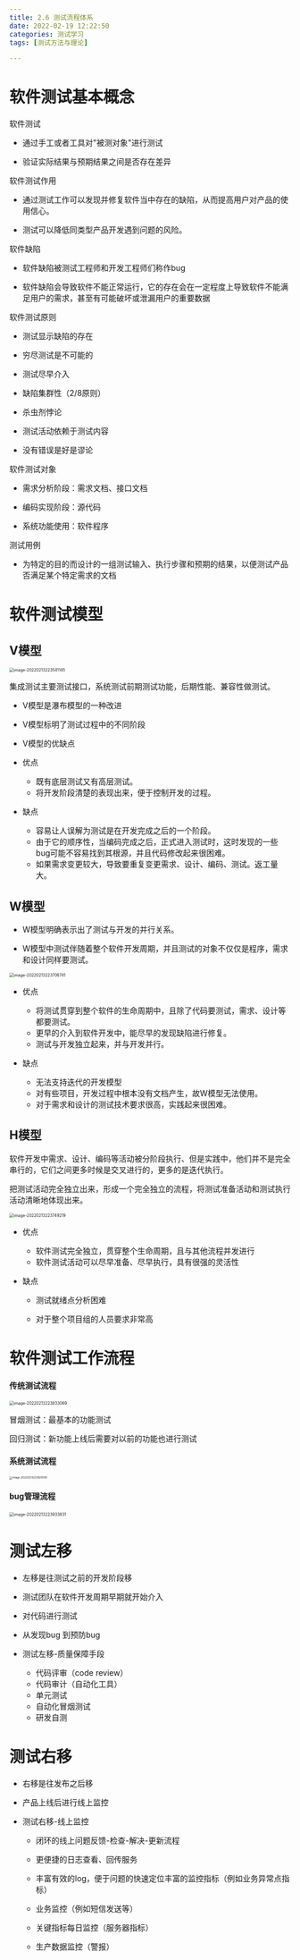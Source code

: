 ```yaml
---
title: 2.6 测试流程体系
date: 2022-02-19 12:22:50
categories: 测试学习
tags: [测试方法与理论]

---
```


# 软件测试基本概念

软件测试

- 通过手工或者工具对"被测对象"进行测试

- 验证实际结果与预期结果之间是否存在差异


软件测试作用

- 通过测试工作可以发现并修复软件当中存在的缺陷，从而提高用户对产品的使用信心。

- 测试可以降低同类型产品开发遇到问题的风险。


软件缺陷

- 软件缺陷被测试工程师和开发工程师们称作bug

- 软件缺陷会导致软件不能正常运行，它的存在会在一定程度上导致软件不能满足用户的需求，甚至有可能破坏或泄漏用户的重要数据


软件测试原则

- 测试显示缺陷的存在

- 穷尽测试是不可能的

- 测试尽早介入

- 缺陷集群性（2/8原则）

- 杀虫剂悖论

- 测试活动依赖于测试内容

- 没有错误是好是谬论


软件测试对象

- 需求分析阶段：需求文档、接口文档

- 编码实现阶段：源代码

- 系统功能使用：软件程序


测试用例

- 为特定的目的而设计的一组测试输入、执行步骤和预期的结果，以便测试产品否满足某个特定需求的文档

# 软件测试模型

## V模型

<img src="2-6-测试流程体系/image-20220213223541145.png" alt="image-20220213223541145" style="zoom: 50%;" />

集成测试主要测试接口，系统测试前期测试功能，后期性能、兼容性做测试。

- V模型是瀑布模型的一种改进

- V模型标明了测试过程中的不同阶段

- V模型的优缺点


- 优点

    - 既有底层测试又有高层测试。
    - 将开发阶段清楚的表现出来，便于控制开发的过程。


- 缺点

    - 容易让人误解为测试是在开发完成之后的一个阶段。
    - 由于它的顺序性，当编码完成之后，正式进入测试时，这时发现的一些bug可能不容易找到其根源，并且代码修改起来很困难。
    - 如果需求变更较大，导致要重复变更需求、设计、编码、测试。返工量大。

## W模型

- W模型明确表示出了测试与开发的并行关系。

- W模型中测试伴随着整个软件开发周期，并且测试的对象不仅仅是程序，需求和设计同样要测试。

<img src="2-6-测试流程体系/image-20220213223706741.png" alt="image-20220213223706741" style="zoom:50%;" />

- 优点

    - 将测试贯穿到整个软件的生命周期中，且除了代码要测试，需求、设计等都要测试。
    - 更早的介入到软件开发中，能尽早的发现缺陷进行修复。
    - 测试与开发独立起来，并与开发并行。


- 缺点

    - 无法支持迭代的开发模型
    - 对有些项目，开发过程中根本没有文档产生，故W模型无法使用。
    - 对于需求和设计的测试技术要求很高，实践起来很困难。

## H模型

软件开发中需求、设计、编码等活动被分阶段执行、但是实践中，他们并不是完全串行的，它们之间更多时候是交叉进行的，更多的是迭代执行。

把测试活动完全独立出来，形成一个完全独立的流程，将测试准备活动和测试执行活动清晰地体现出来。

<img src="2-6-测试流程体系/image-20220213223749219.png" alt="image-20220213223749219" style="zoom:50%;" />

- 优点

    - 软件测试完全独立，贯穿整个生命周期，且与其他流程并发进行
    - 软件测试活动可以尽早准备、尽早执行，具有很强的灵活性


- 缺点

    - 测试就绪点分析困难

    - 对于整个项目组的人员要求非常高

# 软件测试工作流程

#### 传统测试流程

<img src="2-6-测试流程体系/image-20220213223833069.png" alt="image-20220213223833069" style="zoom:50%;" />

冒烟测试：最基本的功能测试 

回归测试：新功能上线后需要对以前的功能也进行测试

#### 系统测试流程

<img src="2-6-测试流程体系/image-20220213223920095.png" alt="image-20220213223920095" style="zoom:33%;" />

#### bug管理流程

<img src="2-6-测试流程体系/image-20220213223933831.png" alt="image-20220213223933831" style="zoom:50%;" />

# 测试左移

- 左移是往测试之前的开发阶段移

- 测试团队在软件开发周期早期就开始介入

- 对代码进行测试

- 从发现bug 到预防bug

- 测试左移-质量保障手段

    - 代码评审（code review）
    - 代码审计（自动化工具）
    - 单元测试
    - 自动化冒烟测试
    - 研发自测

# 测试右移

- 右移是往发布之后移

- 产品上线后进行线上监控

- 测试右移-线上监控

    - 闭环的线上问题反馈-检查-解决-更新流程

    - 更便捷的日志查看、回传服务

    - 丰富有效的log，便于问题的快速定位丰富的监控指标（例如业务异常点指标）

    - 业务监控（例如短信发送等）

    - 关键指标每日监控（服务器指标）

    - 生产数据监控（警报）



